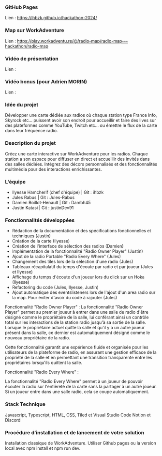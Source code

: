 ### GitHub Pages

Lien : https://ihbzk.github.io/hackathon-2024/

### Map sur WorkAdventure

Lien : https://play.workadventu.re/@/radio-map/radio-map---hackathon/radio-map

### Vidéo de présentation

Lien : 

### Vidéo bonus (pour Adrien MORIN)

Lien : 

### **Idée du projet**
Développer une carte dédiée aux radios où chaque station type France Info, 
Skyrock etc… puissent avoir son endroit pour accueillir et faire des lives 
sur des plateformes comme YouTube, Twitch etc… ou émettre le flux de la 
carte dans leur fréquence radio.

### **Description du projet**


Créez une carte interactive sur WorkAdventure pour les radios. 
Chaque station a son espace pour diffuser en direct et accueillir 
des invités dans des salles dédiées. Intégrez des décors personnalisés 
et des fonctionnalités multimédia pour des interactions enrichissantes.

### L'équipe ###

- Ilyesse Hamcherif (chef d'équipe) | Git : ihbzk
- Jules Rabus | Git : Jules-Rabus
- Damien Boillot-Henault | Git : Dambh45
- Justin Katasi | Git : justinDev91

### **Fonctionnalités développées**

- Rédaction de la documentation et des spécifications fonctionnelles et techniques (Justin)
- Création de la carte (Ilyesse)
- Création de l'interface de sélection des radios (Damien)
- Implémentation de la fonctionnalité "Radio Owner Player" (Justin)
- Ajout de la radio Portable "Radio Every Where" (Jules)
- Changement des tiles lors de la sélection d'une radio (Jules)
- Tableaux récapitulatif du temps d'écoute par radio et par joueur (Jules et Ilyesse)
- Affichage du temps d'écoute d'un joueur lors du click sur un Hoka (Ilyesse)
- Refactoring du code (Jules, Ilyesse, Justin)
- Ajout automatique des eventslisteners lors de l'ajout d'un area radio sur la map. Pour éviter d'avoir du code à rajouter (Jules)

Fonctionnalité "Radio Owner Player" :
La fonctionnalité "Radio Owner Player" permet au premier joueur à entrer dans une salle de radio d'être désigné comme le propriétaire de la salle, lui conférant ainsi un contrôle total sur les interactions de la station radio jusqu'à sa sortie de la salle. Lorsque le propriétaire actuel quitte la salle et qu'il y a un autre joueur présent dans la salle, ce dernier est automatiquement désigné comme le nouveau propriétaire de la radio.

Cette fonctionnalité garantit une expérience fluide et organisée pour les utilisateurs de la plateforme de radio, en assurant une gestion efficace de la propriété de la salle et en permettant une transition transparente entre les propriétaires lorsqu'ils quittent la salle.

Fonctionnalité "Radio Every Where" :

La fonctionnalité "Radio Every Where" permet à un joueur de pouvoir écouter la radio sur l'entièreté de la carte sans la partager à un autre joueur. Si un joueur entre dans une salle radio, cela se coupe automatiquement.

### Stack Technique

Javascript, Typescript, HTML, CSS, 
Tiled et Visual Studio Code
Notion et Discord

### Procédure d’installation et de lancement de votre solution

Installation classique de WorkAdventure. Utiliser Github pages ou la version local avec npm install et npm run dev.

